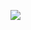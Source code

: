 <a href="https://lh3.googleusercontent.com/tuNzf52s_sHyI_padhrkVwApb_yosAAJm-r2S-sDjpO5xlcxlE2bdrmGJnIEeZx-HACtySJqtrJ93bbCVHn16tv8WqX7Tk1AiKjBr8s0NNQP6_YOdZb0zuMmiblAamF33WyI04KDrA=w2400?source=screenshot.guru"> <img src="https://lh3.googleusercontent.com/tuNzf52s_sHyI_padhrkVwApb_yosAAJm-r2S-sDjpO5xlcxlE2bdrmGJnIEeZx-HACtySJqtrJ93bbCVHn16tv8WqX7Tk1AiKjBr8s0NNQP6_YOdZb0zuMmiblAamF33WyI04KDrA=w600-h315-p-k" /> </a>